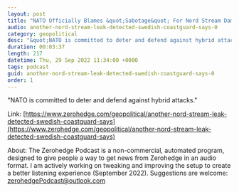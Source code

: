 ```yaml
---
layout: post
title: "NATO Officially Blames &quot;Sabotage&quot; For Nord Stream Damage; Fourth Leak Discovered"
audio: another-nord-stream-leak-detected-swedish-coastguard-says-0
category: geopolitical
desc: "&quot;NATO is committed to deter and defend against hybrid attacks.&quot; "
duration: 00:03:37
length: 217
datetime: Thu, 29 Sep 2022 11:34:00 +0000
tags: podcast
guid: another-nord-stream-leak-detected-swedish-coastguard-says-0
order: 1
---
```

&quot;NATO is committed to deter and defend against hybrid attacks.&quot; 

Link: [https://www.zerohedge.com/geopolitical/another-nord-stream-leak-detected-swedish-coastguard-says](https://www.zerohedge.com/geopolitical/another-nord-stream-leak-detected-swedish-coastguard-says)

About: The Zerohedge Podcast is a non-commercial, automated program, designed to give people a way to get news from Zerohedge in an audio format.  I am actively working on tweaking and improving the setup to create a better listening experience (September 2022).  Suggestions are welcome: [zerohedgePodcast@outlook.com](mailto:zerohedgePodcast@outlook.com)
